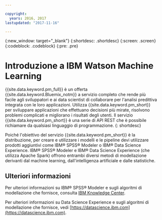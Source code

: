 ```yaml
---

copyright:
  years: 2016, 2017
lastupdated: "2017-11-16"

---
```


{:new_window: target="_blank"}
{:shortdesc: .shortdesc}
{:screen: .screen}
{:codeblock: .codeblock}
{:pre: .pre}

# Introduzione a IBM Watson Machine Learning

{{site.data.keyword.pm_full}} è un offerta {{site.data.keyword.Bluemix_notm}} a servizio completo
che rende più facile agli sviluppatori e ai data scientist di collaborare per l'analisi predittiva integrata
con le loro applicazioni. Utilizza {{site.data.keyword.pm_short}} per sviluppare applicazioni che
effettuano decisioni più mirate, risolvono problemi complicati e migliorano i risultati degli utenti. Il servizio {{site.data.keyword.pm_short}} è una serie di API REST che è possibile
richiamare da qualsiasi linguaggio di programmazione.
{: shortdesc}

Poiché l'obiettivo del servizio {{site.data.keyword.pm_short}} è la distribuzione,
per creare e utilizzare i modelli e le pipeline
devi utilizzare prodotti aggiuntivi come IBM® SPSS® Modeler o IBM® Data Science Experience. IBM® SPSS®
Modeler e IBM® Data Science Experience (che utilizza Apache Spark)
offrono entrambi diversi metodi di modellazione derivanti dal machine
learning, dall'intelligenza artificiale e dalle statistiche.

## Ulteriori informazioni

Per ulteriori informazioni su IBM® SPSS® Modeler e sugli algoritmi di modellazione che fornisce, consulta
[IBM Knowledge Center](https://www.ibm.com/support/knowledgecenter/v1/content/SS3RA7_18.1.1/modeler_mainhelp_client_ddita/modeler_mainhelp_client_ddita-gentopic1.html).

Per ulteriori informazioni su Data Science Experience e sugli algoritmi di
modellazione che fornisce, vedi [https://datascience.ibm.com](https://datascience.ibm.com).
